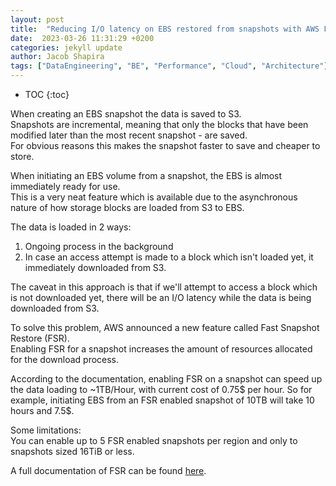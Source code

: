 ```yaml
---
layout: post
title:  "Reducing I/O latency on EBS restored from snapshots with AWS FSR" 
date:  2023-03-26 11:31:29 +0200
categories: jekyll update
author: Jacob Shapira
tags: ["DataEngineering", "BE", "Performance", "Cloud", "Architecture"]
---
```


* TOC
{:toc}


When creating an EBS snapshot the data is saved to S3.  
Snapshots are incremental, meaning that only the blocks that have been modified later than the most recent snapshot - are saved.  
For obvious reasons this makes the snapshot faster to save and cheaper to store.

When initiating an EBS volume from a snapshot, the EBS is almost immediately ready for use.  
This is a very neat feature which is available due to the asynchronous nature of how storage blocks are loaded from S3 to EBS.  

The data is loaded in 2 ways:
1. Ongoing process in the background
2. In case an access attempt is made to a block which isn't loaded yet, it immediately downloaded from S3.

The caveat in this approach is that if we'll attempt to access a block which is not downloaded yet,
there will be an I/O latency while the data is being downloaded from S3.

To solve this problem, AWS announced a new feature called Fast Snapshot Restore (FSR).  
Enabling FSR for a snapshot increases the amount of resources allocated for the download process.

According to the documentation, enabling FSR on a snapshot can speed up the data loading to ~1TB/Hour,
with current cost of 0.75$ per hour.
So for example, initiating EBS from an FSR enabled snapshot of 10TB will take 10 hours and 7.5$.

Some limitations:  
You can enable up to 5 FSR enabled snapshots per region and only to snapshots sized 16TiB or less.

A full documentation of FSR can be found <a href="https://docs.aws.amazon.com/AWSEC2/latest/UserGuide/ebs-fast-snapshot-restore.html" target="_blank">here</a>.

